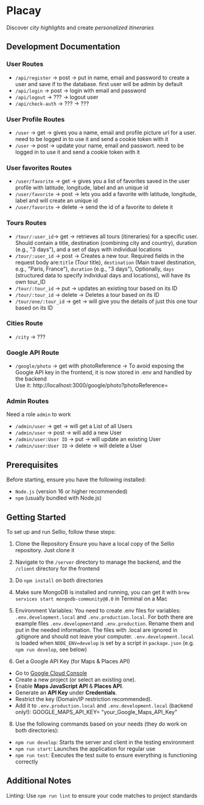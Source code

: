# Placay

Discover *city highlights* and create *personalized itineraries*

## Development Documentation

### User Routes
* `/api/register` -> post -> put in name, email and password to create a user and save if to the database. first user will be admin by default
* `/api/login` -> post -> login with email and password
* `/api/logout` -> ??? -> logout user
* `/api/check-auth` -> ??? -> ???

### User Profile Routes
* `/user` -> get -> gives you a name, email and profile picture url for a user. need to be logged in to use it and send a cookie token with it
* `/user` -> post -> update your name, email and passwort. need to be logged in to use it and send a cookie token with it

### User favorites Routes
* `/user/favorite` -> get -> gives you a list of favorites saved in the user profile with latitude, longitude, label and an unique id
* `/user/favorite` -> post -> lets you add a favorite with latitude, longitude, label and will create an unique id
* `/user/favorite` -> delete -> send the id of a favorite to delete it

### Tours Routes
* `/tour/:user_id`-> get -> retrieves all tours (itineraries) for a specific user. Should contain a title, destination (combining city and country), duration (e.g., "3 days"), and a set of days with individual locations
* `/tour/:user_id` -> post -> Creates a new tour. Required fields in the request body are:`title` (Tour title), `destination` (Main travel destination, e.g., "Paris, France"), `duration` (e.g., "3 days"), Optionally, `days` (structured data to specify individual days and locations), will have its own tour_ID
* `/tour/:tour_id` -> put -> updates an existing tour based on its ID
* `/tour/:tour_id` -> delete -> Deletes a tour based on its ID
* `/tour/one/:tour_id` -> get -> will give you the details of just this one tour based on its ID

### Cities Route
* `/city` -> ???

### Google API Route
* `/google/photo` -> get with photoReference -> To avoid exposing the Google API key in the frontend, it is now stored in .env and handled by the backend  
Use it: http://localhost:3000/google/photo?photoReference=

### Admin Routes
Need a role `admin` to work
* `/admin/user` -> get -> will get a List of all Users
* `/admin/user` -> post -> will add a new User
* `/admin/user:User ID` -> put -> will update an existing User
* `/admin/user:User ID` -> delete -> will delete a User

## Prerequisites
Before starting, ensure you have the following installed:
* `Node.js` (version 16 or higher recommended)
* `npm` (usually bundled with Node.js)

## Getting Started
To set up and run Sellio, follow these steps:

1. Clone the Repository
Ensure you have a local copy of the Sellio repository. Just clone it

2. Navigate to the `/server` directory to manage the backend, and the `/client` directory for the frontend

3. Do `npm install` on both directories

4. Make sure MongoDB is installed and running, you can get it with `brew services start mongodb-community@8.0` in Terminal on a Mac

5. Environment Variables:
  You need to create .env files for variables: `.env.development.local` and `.env.production.local`. For both there are example files `.env.development`and `.env.production`. Rename them and put in the needed information. The files with .local are ignored in .gitignore and should not leave your computer. `.env.development.local` is loaded when `NODE_ENV=develop` is set by a script in `package.json` (e.g. `npm run develop`, see below)

6. Get a Google API Key (for Maps & Places API)  
- Go to [Google Cloud Console](https://console.cloud.google.com/apis/dashboard)  
- Create a new project (or select an existing one).  
- Enable **Maps JavaScript API** & **Places API**.  
- Generate an **API Key** under **Credentials**.  
- Restrict the key (Domain/IP restriction recommended).  
- Add it to `.env.production.local` and `.env.development.local` (backend only!): GOOGLE_MAPS_API_KEY= "your_Google_Maps_API_Key"

8. Use the following commands based on your needs (they do work on both directories):
- `npm run develop`: Starts the server and client in the testing environment
- `npm run start`: Launches the application for regular use
- `npm run test`: Executes the test suite to ensure everything is functioning correctly

## Additional Notes
Linting: Use `npm run lint` to ensure your code matches to project standards